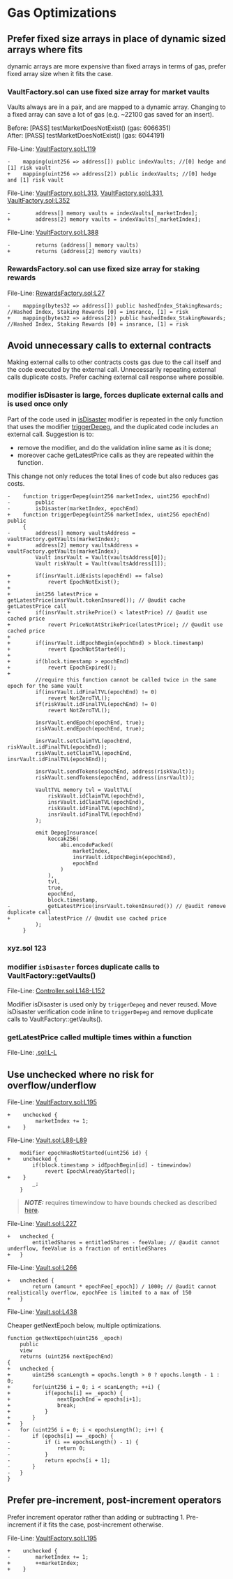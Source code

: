 # Gas Optimizations

## Prefer fixed size arrays in place of dynamic sized arrays where fits

dynamic arrays are more expensive than fixed arrays in terms of gas, prefer fixed array size when it fits the case.

### VaultFactory.sol can use fixed size array for market vaults
Vaults always are in a pair, and are mapped to a dynamic array. Changing to a fixed array can save a lot of gas (e.g. ~22100 gas saved for an insert).

Before: [PASS] testMarketDoesNotExist() (gas: 6066351)</br>
After: [PASS] testMarketDoesNotExist() (gas: 6044191)

File-Line: [VaultFactory.sol:L119](https://github.com/code-423n4/2022-09-y2k-finance/blob/2175c044af98509261e4147edeb48e1036773771/src/VaultFactory.sol#L119)
```solidity
-    mapping(uint256 => address[]) public indexVaults; //[0] hedge and [1] risk vault
+    mapping(uint256 => address[2]) public indexVaults; //[0] hedge and [1] risk vault
```

File-Line: [VaultFactory.sol:L313](https://github.com/code-423n4/2022-09-y2k-finance/blob/2175c044af98509261e4147edeb48e1036773771/src/VaultFactory.sol#L313), [VaultFactory.sol:L331](https://github.com/code-423n4/2022-09-y2k-finance/blob/2175c044af98509261e4147edeb48e1036773771/src/VaultFactory.sol#L331), [VaultFactory.sol:L352](https://github.com/code-423n4/2022-09-y2k-finance/blob/2175c044af98509261e4147edeb48e1036773771/src/VaultFactory.sol#L352)
```solidity
-        address[] memory vaults = indexVaults[_marketIndex];
+        address[2] memory vaults = indexVaults[_marketIndex];
```

File-Line: [VaultFactory.sol:L388](https://github.com/code-423n4/2022-09-y2k-finance/blob/2175c044af98509261e4147edeb48e1036773771/src/VaultFactory.sol#L388)

```solidity
-        returns (address[] memory vaults)
+        returns (address[2] memory vaults)
```

### RewardsFactory.sol can use fixed size array for staking rewards

File-Line: [RewardsFactory.sol:L27](https://github.com/code-423n4/2022-09-y2k-finance/blob/2175c044af98509261e4147edeb48e1036773771/src/rewards/RewardsFactory.sol#L27)
```solidity
-    mapping(bytes32 => address[]) public hashedIndex_StakingRewards; //Hashed Index, Staking Rewards [0] = insrance, [1] = risk
+    mapping(bytes32 => address[2]) public hashedIndex_StakingRewards; //Hashed Index, Staking Rewards [0] = insrance, [1] = risk

```

## Avoid unnecessary calls to external contracts

Making external calls to other contracts costs gas due to the call itself and the code executed by the external call. Unnecessarily repeating external calls duplicate costs. Prefer caching external call response where possible.

### modifier isDisaster is large, forces duplicate external calls and is used once only

Part of the code used in [isDisaster](https://github.com/code-423n4/2022-09-y2k-finance/blob/2175c044af98509261e4147edeb48e1036773771/src/Controller.sol#L83) modifier is repeated in the only function that uses the modifier [triggerDepeg](https://github.com/code-423n4/2022-09-y2k-finance/blob/2175c044af98509261e4147edeb48e1036773771/src/Controller.sol#L148), and the duplicated code includes an external call.
Suggestion is to:
- remove the modifier, and do the validation inline same as it is done;
- moreover cache getLatestPrice calls as they are repeated within the function.
 
 This change not only reduces the total lines of code but also reduces gas costs. 

```solidity
-    function triggerDepeg(uint256 marketIndex, uint256 epochEnd)
-        public
-        isDisaster(marketIndex, epochEnd)
+    function triggerDepeg(uint256 marketIndex, uint256 epochEnd) public
     {
-        address[] memory vaultsAddress = vaultFactory.getVaults(marketIndex);
+        address[2] memory vaultsAddress = vaultFactory.getVaults(marketIndex);
         Vault insrVault = Vault(vaultsAddress[0]);
         Vault riskVault = Vault(vaultsAddress[1]);

+        if(insrVault.idExists(epochEnd) == false)
+            revert EpochNotExist();
+
+        int256 latestPrice = getLatestPrice(insrVault.tokenInsured()); // @audit cache getLatestPrice call
+        if(insrVault.strikePrice() < latestPrice) // @audit use cached price
+            revert PriceNotAtStrikePrice(latestPrice); // @audit use cached price
+
+        if(insrVault.idEpochBegin(epochEnd) > block.timestamp)
+            revert EpochNotStarted();
+
+        if(block.timestamp > epochEnd)
+            revert EpochExpired();
+
         //require this function cannot be called twice in the same epoch for the same vault
         if(insrVault.idFinalTVL(epochEnd) != 0)
             revert NotZeroTVL();
         if(riskVault.idFinalTVL(epochEnd) != 0)
             revert NotZeroTVL();

         insrVault.endEpoch(epochEnd, true);
         riskVault.endEpoch(epochEnd, true);

         insrVault.setClaimTVL(epochEnd, riskVault.idFinalTVL(epochEnd));
         riskVault.setClaimTVL(epochEnd, insrVault.idFinalTVL(epochEnd));

         insrVault.sendTokens(epochEnd, address(riskVault));
         riskVault.sendTokens(epochEnd, address(insrVault));

         VaultTVL memory tvl = VaultTVL(
             riskVault.idClaimTVL(epochEnd),
             insrVault.idClaimTVL(epochEnd),
             riskVault.idFinalTVL(epochEnd),
             insrVault.idFinalTVL(epochEnd)
         );

         emit DepegInsurance(
             keccak256(
                 abi.encodePacked(
                     marketIndex,
                     insrVault.idEpochBegin(epochEnd),
                     epochEnd
                 )
             ),
             tvl,
             true,
             epochEnd,
             block.timestamp,
-            getLatestPrice(insrVault.tokenInsured()) // @audit remove duplicate call
+            latestPrice // @audit use cached price
         );
     }             
```

### xyz.sol 123



### modifier `isDisaster` forces duplicate calls to VaultFactory::getVaults()

File-Line: [Controller.sol:L148-L152](https://github.com/code-423n4/2022-09-y2k-finance/blob/2175c044af98509261e4147edeb48e1036773771/src/Controller.sol#L148-L152)

Modifier isDisaster is used only by `triggerDepeg` and never reused. Move isDisaster verification code inline to `triggerDepeg` and remove duplicate calls to VaultFactory::getVaults().

### getLatestPrice called multiple times within a function

File-Line: [.sol:L-L]()

## Use unchecked where no risk for overflow/underflow

File-Line: [VaultFactory.sol:L195](https://github.com/code-423n4/2022-09-y2k-finance/blob/2175c044af98509261e4147edeb48e1036773771/src/VaultFactory.sol#L195)

```solidity
+    unchecked {
         marketIndex += 1;
+    }
```

File-Line: [Vault.sol:L88-L89](https://github.com/code-423n4/2022-09-y2k-finance/blob/2175c044af98509261e4147edeb48e1036773771/src/Vault.sol#L88-L89)

```solidity
    modifier epochHasNotStarted(uint256 id) {
+    unchecked {        
        if(block.timestamp > idEpochBegin[id] - timewindow)
            revert EpochAlreadyStarted();
+    }            
        _;
    }
```
> **_NOTE:_** requires timewindow to have bounds checked as described [here](#-nc-04--timewindow-has-no-bounds). 

File-Line: [Vault.sol:L227](https://github.com/code-423n4/2022-09-y2k-finance/blob/2175c044af98509261e4147edeb48e1036773771/src/Vault.sol#L227)

```solidity
+   unchecked {
        entitledShares = entitledShares - feeValue; // @audit cannot underflow, feeValue is a fraction of entitledShares
+   }
```

File-Line: [Vault.sol:L266](https://github.com/code-423n4/2022-09-y2k-finance/blob/2175c044af98509261e4147edeb48e1036773771/src/Vault.sol#L266)

```solidity
+   unchecked {
        return (amount * epochFee[_epoch]) / 1000; // @audit cannot realistically overflow, epochFee is limited to a max of 150
+   }
```

File-Line: [Vault.sol:L438](https://github.com/code-423n4/2022-09-y2k-finance/blob/2175c044af98509261e4147edeb48e1036773771/src/Vault.sol#L438)

Cheaper getNextEpoch below, multiple optimizations.

```solidity
function getNextEpoch(uint256 _epoch)
    public
    view
    returns (uint256 nextEpochEnd)
{
+   unchecked {
+       uint256 scanLength = epochs.length > 0 ? epochs.length - 1 : 0;
+       for(uint256 i = 0; i < scanLength; ++i) {
+           if(epochs[i] == _epoch) {
+               nextEpochEnd = epochs[i+1];
+               break;
+           }
+       }
+   }
-   for (uint256 i = 0; i < epochsLength(); i++) {
-       if (epochs[i] == _epoch) {
-           if (i == epochsLength() - 1) {
-               return 0;
-           }
-           return epochs[i + 1];
-       }
-   }
}
```


## Prefer pre-increment, post-increment operators

Prefer increment operator rather than adding or subtracting 1. Pre-increment if it fits the case, post-increment otherwise.

File-Line: [VaultFactory.sol:L195](https://github.com/code-423n4/2022-09-y2k-finance/blob/2175c044af98509261e4147edeb48e1036773771/src/VaultFactory.sol#L195)

```solidity
+    unchecked {
-        marketIndex += 1;
+        ++marketIndex;
+    }
```